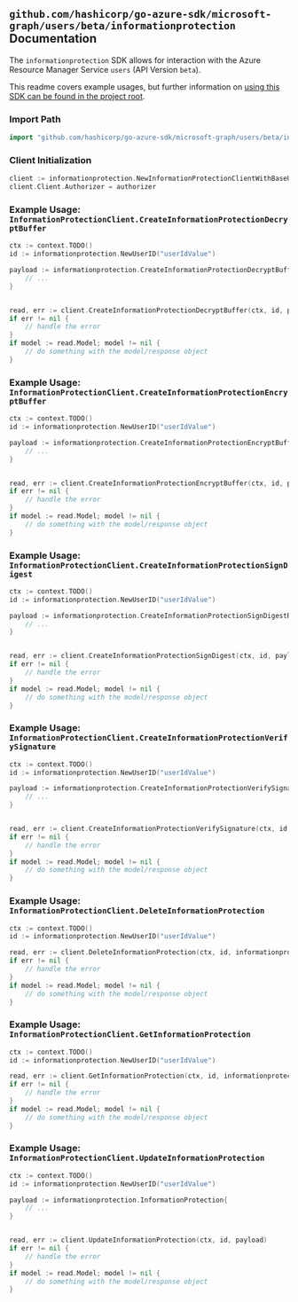 
## `github.com/hashicorp/go-azure-sdk/microsoft-graph/users/beta/informationprotection` Documentation

The `informationprotection` SDK allows for interaction with the Azure Resource Manager Service `users` (API Version `beta`).

This readme covers example usages, but further information on [using this SDK can be found in the project root](https://github.com/hashicorp/go-azure-sdk/tree/main/docs).

### Import Path

```go
import "github.com/hashicorp/go-azure-sdk/microsoft-graph/users/beta/informationprotection"
```


### Client Initialization

```go
client := informationprotection.NewInformationProtectionClientWithBaseURI("https://management.azure.com")
client.Client.Authorizer = authorizer
```


### Example Usage: `InformationProtectionClient.CreateInformationProtectionDecryptBuffer`

```go
ctx := context.TODO()
id := informationprotection.NewUserID("userIdValue")

payload := informationprotection.CreateInformationProtectionDecryptBufferRequest{
	// ...
}


read, err := client.CreateInformationProtectionDecryptBuffer(ctx, id, payload)
if err != nil {
	// handle the error
}
if model := read.Model; model != nil {
	// do something with the model/response object
}
```


### Example Usage: `InformationProtectionClient.CreateInformationProtectionEncryptBuffer`

```go
ctx := context.TODO()
id := informationprotection.NewUserID("userIdValue")

payload := informationprotection.CreateInformationProtectionEncryptBufferRequest{
	// ...
}


read, err := client.CreateInformationProtectionEncryptBuffer(ctx, id, payload)
if err != nil {
	// handle the error
}
if model := read.Model; model != nil {
	// do something with the model/response object
}
```


### Example Usage: `InformationProtectionClient.CreateInformationProtectionSignDigest`

```go
ctx := context.TODO()
id := informationprotection.NewUserID("userIdValue")

payload := informationprotection.CreateInformationProtectionSignDigestRequest{
	// ...
}


read, err := client.CreateInformationProtectionSignDigest(ctx, id, payload)
if err != nil {
	// handle the error
}
if model := read.Model; model != nil {
	// do something with the model/response object
}
```


### Example Usage: `InformationProtectionClient.CreateInformationProtectionVerifySignature`

```go
ctx := context.TODO()
id := informationprotection.NewUserID("userIdValue")

payload := informationprotection.CreateInformationProtectionVerifySignatureRequest{
	// ...
}


read, err := client.CreateInformationProtectionVerifySignature(ctx, id, payload)
if err != nil {
	// handle the error
}
if model := read.Model; model != nil {
	// do something with the model/response object
}
```


### Example Usage: `InformationProtectionClient.DeleteInformationProtection`

```go
ctx := context.TODO()
id := informationprotection.NewUserID("userIdValue")

read, err := client.DeleteInformationProtection(ctx, id, informationprotection.DefaultDeleteInformationProtectionOperationOptions())
if err != nil {
	// handle the error
}
if model := read.Model; model != nil {
	// do something with the model/response object
}
```


### Example Usage: `InformationProtectionClient.GetInformationProtection`

```go
ctx := context.TODO()
id := informationprotection.NewUserID("userIdValue")

read, err := client.GetInformationProtection(ctx, id, informationprotection.DefaultGetInformationProtectionOperationOptions())
if err != nil {
	// handle the error
}
if model := read.Model; model != nil {
	// do something with the model/response object
}
```


### Example Usage: `InformationProtectionClient.UpdateInformationProtection`

```go
ctx := context.TODO()
id := informationprotection.NewUserID("userIdValue")

payload := informationprotection.InformationProtection{
	// ...
}


read, err := client.UpdateInformationProtection(ctx, id, payload)
if err != nil {
	// handle the error
}
if model := read.Model; model != nil {
	// do something with the model/response object
}
```

